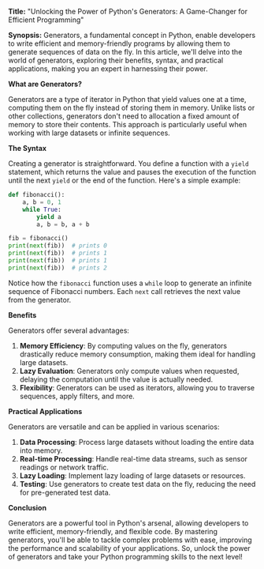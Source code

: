**Title:** "Unlocking the Power of Python's Generators: A Game-Changer for Efficient Programming"

**Synopsis:** Generators, a fundamental concept in Python, enable developers to write efficient and memory-friendly programs by allowing them to generate sequences of data on the fly. In this article, we'll delve into the world of generators, exploring their benefits, syntax, and practical applications, making you an expert in harnessing their power.

**What are Generators?**

Generators are a type of iterator in Python that yield values one at a time, computing them on the fly instead of storing them in memory. Unlike lists or other collections, generators don't need to allocation a fixed amount of memory to store their contents. This approach is particularly useful when working with large datasets or infinite sequences.

**The Syntax**

Creating a generator is straightforward. You define a function with a `yield` statement, which returns the value and pauses the execution of the function until the next `yield` or the end of the function. Here's a simple example:
```python
def fibonacci():
    a, b = 0, 1
    while True:
        yield a
        a, b = b, a + b

fib = fibonacci()
print(next(fib))  # prints 0
print(next(fib))  # prints 1
print(next(fib))  # prints 1
print(next(fib))  # prints 2
```
Notice how the `fibonacci` function uses a `while` loop to generate an infinite sequence of Fibonacci numbers. Each `next` call retrieves the next value from the generator.

**Benefits**

Generators offer several advantages:

1. **Memory Efficiency**: By computing values on the fly, generators drastically reduce memory consumption, making them ideal for handling large datasets.
2. **Lazy Evaluation**: Generators only compute values when requested, delaying the computation until the value is actually needed.
3. **Flexibility**: Generators can be used as iterators, allowing you to traverse sequences, apply filters, and more.

**Practical Applications**

Generators are versatile and can be applied in various scenarios:

1. **Data Processing**: Process large datasets without loading the entire data into memory.
2. **Real-time Processing**: Handle real-time data streams, such as sensor readings or network traffic.
3. **Lazy Loading**: Implement lazy loading of large datasets or resources.
4. **Testing**: Use generators to create test data on the fly, reducing the need for pre-generated test data.

**Conclusion**

Generators are a powerful tool in Python's arsenal, allowing developers to write efficient, memory-friendly, and flexible code. By mastering generators, you'll be able to tackle complex problems with ease, improving the performance and scalability of your applications. So, unlock the power of generators and take your Python programming skills to the next level!